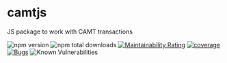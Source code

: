 # camtjs

JS package to work with CAMT transactions

![npm version](https://img.shields.io/npm/v/camtjs)
![npm total downloads](https://img.shields.io/npm/dt/camtjs)
[![Maintainability Rating](https://sonarcloud.io/api/project_badges/measure?project=proohit_camtjs&metric=sqale_rating)](https://sonarcloud.io/summary/new_code?id=proohit_camtjs)
[![coverage](https://codecov.io/gh/proohit/camtjs/branch/master/graph/badge.svg?token=QYOGLSBELR)](https://codecov.io/gh/proohit/camtjs)
[![Bugs](https://sonarcloud.io/api/project_badges/measure?project=proohit_camtjs&metric=bugs)](https://sonarcloud.io/summary/new_code?id=proohit_camtjs)
![Known Vulnerabilities](https://snyk.io/test/github/proohit/camtjs/badge.svg)
